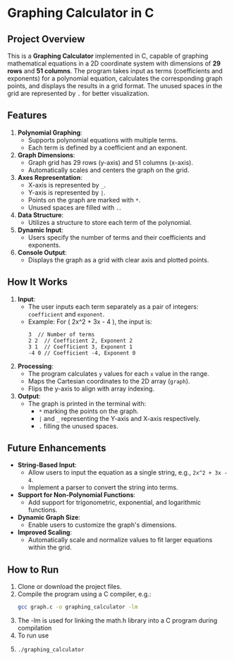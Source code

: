 # Graphing Calculator in C

## Project Overview
This is a **Graphing Calculator** implemented in C, capable of graphing mathematical equations in a 2D coordinate system with dimensions of **29 rows** and **51 columns**. The program takes input as terms (coefficients and exponents) for a polynomial equation, calculates the corresponding graph points, and displays the results in a grid format. The unused spaces in the grid are represented by `.` for better visualization.

## Features
1. **Polynomial Graphing**:
   - Supports polynomial equations with multiple terms.
   - Each term is defined by a coefficient and an exponent.
2. **Graph Dimensions**:
   - Graph grid has 29 rows (y-axis) and 51 columns (x-axis).
   - Automatically scales and centers the graph on the grid.
3. **Axes Representation**:
   - X-axis is represented by `_`.
   - Y-axis is represented by `|`.
   - Points on the graph are marked with `*`.
   - Unused spaces are filled with `.`.
4. **Data Structure**:
   - Utilizes a structure to store each term of the polynomial.
5. **Dynamic Input**:
   - Users specify the number of terms and their coefficients and exponents.
6. **Console Output**:
   - Displays the graph as a grid with clear axis and plotted points.

## How It Works
1. **Input**:
   - The user inputs each term separately as a pair of integers: `coefficient` and `exponent`.
   - Example: For \( 2x^2 + 3x - 4 \), the input is:
     ```
     3  // Number of terms
     2 2  // Coefficient 2, Exponent 2
     3 1  // Coefficient 3, Exponent 1
     -4 0 // Coefficient -4, Exponent 0
     ```
2. **Processing**:
   - The program calculates `y` values for each `x` value in the range.
   - Maps the Cartesian coordinates to the 2D array (`graph`).
   - Flips the y-axis to align with array indexing.
3. **Output**:
   - The graph is printed in the terminal with:
     - `*` marking the points on the graph.
     - `|` and `_` representing the Y-axis and X-axis respectively.
     - `.` filling the unused spaces.

## Future Enhancements
- **String-Based Input**:
  - Allow users to input the equation as a single string, e.g., `2x^2 + 3x - 4`.
  - Implement a parser to convert the string into terms.
- **Support for Non-Polynomial Functions**:
  - Add support for trigonometric, exponential, and logarithmic functions.
- **Dynamic Graph Size**:
  - Enable users to customize the graph's dimensions.
- **Improved Scaling**:
  - Automatically scale and normalize values to fit larger equations within the grid.

## How to Run
1. Clone or download the project files.
2. Compile the program using a C compiler, e.g.:
   ```bash
   gcc graph.c -o graphing_calculator -lm
3. The -lm is used for linking the math.h library into a C program during compilation
4. To run use
5. ```bash
   ./graphing_calculator
